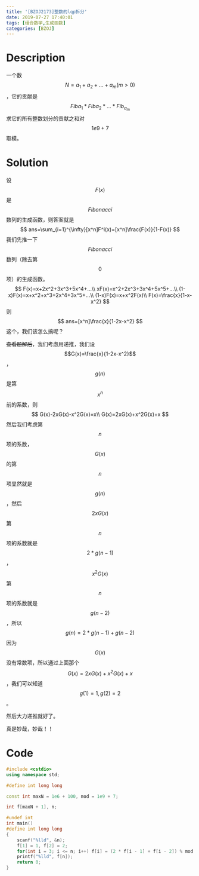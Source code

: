 ```yaml
---
title: '[BZOJ2173]整数的lqp拆分'
date: 2019-07-27 17:40:01
tags: [组合数学,生成函数]
categories: [BZOJ]
---
```


# Description

一个数$$N=a_1+a_2+...+a_m(m>0)$$，它的贡献是
$$
Fib{a_1}*Fib{a_2}*...*Fib_{a_m}
$$
求它的所有整数划分的贡献之和对$$1e9+7$$取模。

<!--more-->

# Solution

设$$F(x)$$是$$Fibonacci$$数列的生成函数，则答案就是
$$
ans=\sum_{i=1}^{\infty}[x^n]F^i(x)=[x^n]\frac{F(x)}{1-F(x)}
$$
我们先推一下$$Fibonacci$$数列（除去第$$0$$项）的生成函数。
$$
F(x)=x+2x^2+3x^3+5x^4+...\\
xF(x)=x^2+2x^3+3x^4+5x^5+...\\
(1-x)F(x)=x+x^2+x^3+2x^4+3x^5+...\\
(1-x)F(x)=x+x^2F(x)\\
F(x)=\frac{x}{1-x-x^2}
$$
则
$$
ans=[x^n]\frac{x}{1-2x-x^2}
$$
这个，我们该怎么搞呢？

~~查看题解后~~，我们考虑用递推，我们设$$G(x)=\frac{x}{1-2x-x^2}$$，$$g(n)$$是第$$x^n$$前的系数，则
$$
G(x)-2xG(x)-x^2G(x)=x\\
G(x)=2xG(x)+x^2G(x)+x
$$
然后我们考虑第$$n$$项的系数，$$G(x)$$的第$$n$$项显然就是$$g(n)$$，然后$$2xG(x)$$第$$n$$项的系数就是$$2*g(n-1)$$，$$x^2G(x)$$第$$n$$项的系数就是$$g(n-2)$$，所以
$$
g(n)=2*g(n-1)+g(n-2)
$$
因为$$G(x)$$没有常数项，所以通过上面那个$$G(x)=2xG(x)+x^2G(x)+x$$，我们可以知道$$g(1)=1,g(2)=2$$。

然后大力递推就好了。

真是妙哉，妙哉！！

# Code

```c++
#include <cstdio>
using namespace std;

#define int long long

const int maxN = 1e6 + 100, mod = 1e9 + 7;

int f[maxN + 1], n;

#undef int
int main()
#define int long long
{
    scanf("%lld", &n);
    f[1] = 1, f[2] = 2;
    for(int i = 3; i <= n; i++) f[i] = (2 * f[i - 1] + f[i - 2]) % mod;
    printf("%lld", f[n]);
    return 0;
} 
```

